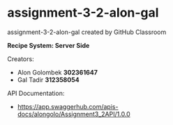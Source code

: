 # assignment-3-2-alon-gal
assignment-3-2-alon-gal created by GitHub Classroom

<b>Recipe System: Server Side</b>


Creators:
 - Alon Golombek <b>302361647</b>
 - Gal Tadir <b>312358054</b>

API Documentation:

  * https://app.swaggerhub.com/apis-docs/alongolo/Assignment3_2API/1.0.0
  
